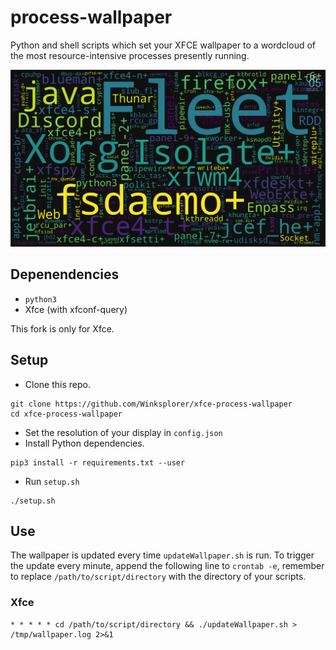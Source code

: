 # process-wallpaper

Python and shell scripts which set your XFCE wallpaper to a wordcloud of the most resource-intensive processes presently running.

![](./screenshot.png)

## Depenendencies
* `python3`
* Xfce (with xfconf-query)

This fork is only for Xfce.

## Setup

* Clone this repo.

```
git clone https://github.com/Winksplorer/xfce-process-wallpaper
cd xfce-process-wallpaper
```
* Set the resolution of your display in `config.json`
* Install Python dependencies.
```
pip3 install -r requirements.txt --user
```
* Run `setup.sh`
```
./setup.sh
```

## Use
The wallpaper is updated every time `updateWallpaper.sh` is run. To trigger the update every minute, append the following line to `crontab -e`, remember to replace `/path/to/script/directory` with the directory of your scripts.
### Xfce
```
* * * * * cd /path/to/script/directory && ./updateWallpaper.sh > /tmp/wallpaper.log 2>&1

```
